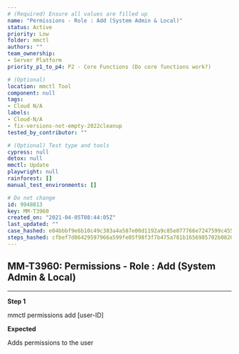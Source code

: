 ```yaml
---
# (Required) Ensure all values are filled up
name: "Permissions - Role : Add (System Admin & Local)"
status: Active
priority: Low
folder: mmctl
authors: ""
team_ownership:
- Server Platform
priority_p1_to_p4: P2 - Core Functions (Do core functions work?)

# (Optional)
location: mmctl Tool
component: null
tags:
- Cloud N/A
labels:
- Cloud-N/A
- fix-versions-not-empty-2022cleanup
tested_by_contributor: ""

# (Optional) Test type and tools
cypress: null
detox: null
mmctl: Update
playwright: null
rainforest: []
manual_test_environments: []

# Do not change
id: 9948813
key: MM-T3960
created_on: "2021-04-05T08:44:05Z"
last_updated: ""
case_hashed: e04bbbf9e6b10c49c383a4a587e00d1192a9c85e077766e7247599c455667b1ff7a65a6251799195b3e90cab46310ea7
steps_hashed: cfbef7d86429597966a599fe05f98f3f7b475a781b1656985702b08209f969e96faa671cad7ec48d27da271fd1252498
---
```


<!-- (Auto-generated) Based on frontmatter's "key" and "name" -->

## MM-T3960: Permissions - Role : Add (System Admin & Local)

---

**Step 1**

mmctl permissions add \[user-ID]

**Expected**

Adds permissions to the user
